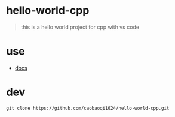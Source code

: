 # hello-world-cpp

> this is a hello world project for cpp with vs code

# use

- [docs](./docs/README.md)

# dev

```shell
git clone https://github.com/caobaoqi1024/hello-world-cpp.git
```
